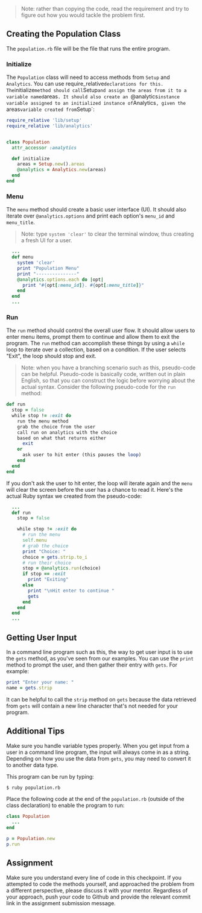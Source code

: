 > Note: rather than copying the code, read the requirement and try to figure out how you would tackle the problem first.

## Creating the Population Class
The `population.rb` file will be the file that runs the entire program.

### Initialize
The `Population` class will need to access methods from `Setup` and `Analytics`. You can use require_relative` declarations for this. The `initialize` method should call `Setup` and assign the areas from it to a variable named `areas`. It should also create an `@analytics` instance variable assigned to an initialized instance of `Analytics`, given the `areas` variable created from `Setup`:

```ruby
require_relative 'lib/setup'
require_relative 'lib/analytics'


class Population
  attr_accessor :analytics

  def initialize
    areas = Setup.new().areas
    @analytics = Analytics.new(areas)
  end
end
```

### Menu
The `menu` method should create a basic user interface (UI). It should also iterate over `@analytics.options` and print each option's `menu_id` and `menu_title`.

> Note: type `system 'clear'` to clear the terminal window, thus creating a fresh UI for a user.

```ruby
  ...
  def menu
    system 'clear'
    print "Population Menu"
    print "---------------"
    @analytics.options.each do |opt|
      print "#{opt[:menu_id]}. #{opt[:menu_title]}"
    end
  end
  ...
```

### Run
The `run` method should control the overall user flow. It should allow users to enter menu items, prompt them to continue and allow them to exit the program. The `run` method can accomplish these things by using a `while` loop to iterate over a collection, based on a condition. If the user selects "Exit", the loop should stop and exit. 

> Note: when you have a branching scenario such as this, pseudo-code can be helpful. Pseudo-code is basically code, written out in plain English, so that you can construct the logic before worrying about the actual syntax. Consider the following pseudo-code for the `run` method:

```ruby
def run
  stop = false
  while stop != :exit do
    run the menu method
    grab the choice from the user
    call run on analytics with the choice
    based on what that returns either
      exit
    or
      ask user to hit enter (this pauses the loop)
    end
  end
end
```

If you don't ask the user to hit enter, the loop will iterate again and the `menu` will clear the screen before the user has a chance to read it. Here's the actual Ruby syntax we created from the pseudo-code:

```ruby
  ...
  def run
    stop = false

    while stop != :exit do
      # run the menu
      self.menu
      # grab the choice
      print "Choice: "
      choice = gets.strip.to_i
      # run their choice
      stop = @analytics.run(choice)
      if stop == :exit
        print "Exiting"
      else
        print "\nHit enter to continue "
        gets
      end
    end
  end
  ...
```

## Getting User Input

In a command line program such as this, the way to get user input is to use the `gets` method, as you've seen from our examples. You can use the `print` method to prompt the user, and then gather their entry with `gets`. For example:

```ruby
print "Enter your name: "
name = gets.strip
```
    
It can be helpful to call the `strip` method on `gets` because the data retrieved from `gets` will contain a new line character that's not needed for your program.

## Additional Tips

Make sure you handle variable types properly. When you get input from a user in a command line program, the input will always come in as a string. Depending on how you use the data from `gets`, you may need to convert it to another data type.

This program can be run by typing:

```bash
$ ruby population.rb
```

Place the following code at the end of the `population.rb` (outside of the class declaration) to enable the program to run:

```ruby
class Population
  ...
end

p = Population.new
p.run
```

## Assignment
Make sure you understand every line of code in this checkpoint. If you attempted to code the methods yourself, and approached the problem from a different perspective, please discuss it with your mentor. Regardless of your approach, push your code to Github and provide the relevant commit link in the assignment submission message.
